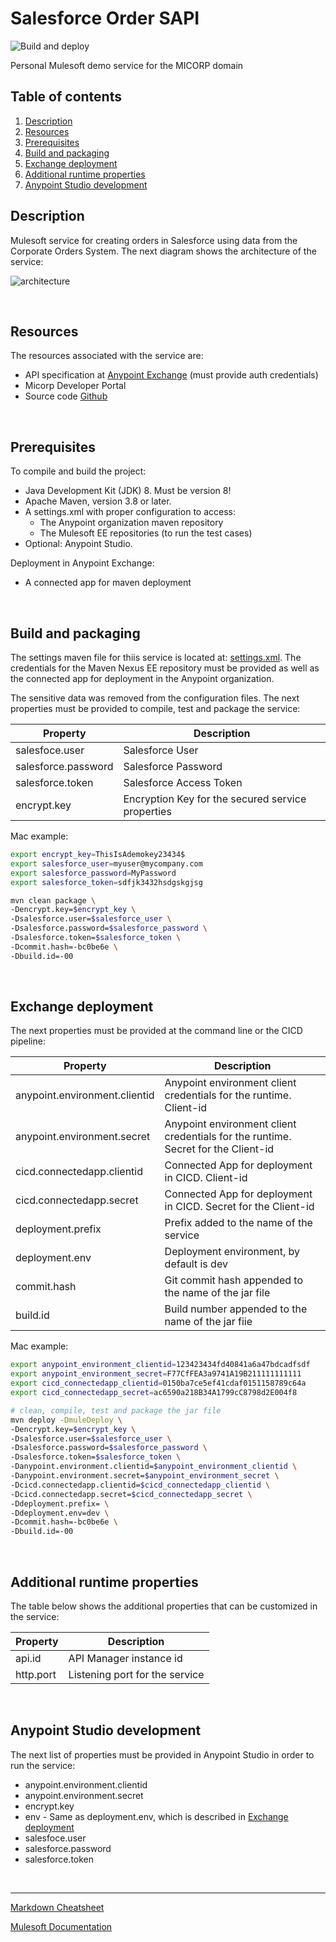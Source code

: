 # Salesforce Order SAPI
![Build and deploy](https://github.com/jpontdia/mule-micorp-order-sapi/actions/workflows/dev.yml/badge.svg)

Personal Mulesoft demo service for the MICORP domain

## Table of contents
1. [Description](#description)
2. [Resources](#resources) 
3. [Prerequisites](#prerequisites)
4. [Build and packaging](#build-and-packaging)
5. [Exchange deployment](#exchange-deployment)
6. [Additional runtime properties](#additional-runtime-properties)
7. [Anypoint Studio development](#anypoint-studio-development)

## Description
Mulesoft service for creating orders in Salesforce using data from the Corporate Orders System. The next diagram shows the architecture of the service:

![architecture](https://github.com/jpontdia/mule-micorp-order-sapi/raw/main/docs/architecture.png)

<br>

## Resources
The resources associated with the service are:

 - API specification at [Anypoint Exchange](https://anypoint.mulesoft.com/exchange/078efef1-d139-48ed-92f5-f8d4a0592374/micorp-order-sapi/) (must provide auth credentials)
 - Micorp Developer Portal
 - Source code [Github](https://github.com/jpontdia/mule-micorp-order-sapi)

<br>

## Prerequisites
To compile and build the project:

 - Java Development Kit (JDK) 8. Must be version 8!
 - Apache Maven, version 3.8 or later.
 - A settings.xml with proper configuration to access:
   - The Anypoint organization maven repository
   - The Mulesoft EE repositories (to run the test cases)
 - Optional: Anypoint Studio.

Deployment in Anypoint Exchange:

 - A connected app for maven deployment

<br>

## Build and packaging

The settings maven file for thiis service is located at: [settings.xml](https://github.com/jpontdia/mule-micorp-pom/blob/main/settings.xml). The credentials for the Maven Nexus EE repository must be provided as well as the connected app for deployment in the Anypoint organization.

The sensitive data was removed from the configuration files. The next properties must be provided to compile, test and package the service:

| Property    | Description |
| ----------- | ----------- |
| salesfoce.user      | Salesforce User       |
| salesforce.password | Salesforce Password |
| salesforce.token    | Salesforce Access Token |
| encrypt.key         | Encryption Key for the secured service properties |


Mac example:

```bash
export encrypt_key=ThisIsAdemokey23434$
export salesforce_user=myuser@mycompany.com
export salesforce_password=MyPassword
export salesforce_token=sdfjk3432hsdgskgjsg

mvn clean package \
-Dencrypt.key=$encrypt_key \
-Dsalesforce.user=$salesforce_user \
-Dsalesforce.password=$salesforce_password \
-Dsalesforce.token=$salesforce_token \
-Dcommit.hash=-bc0be6e \
-Dbuild.id=-00
```

<br>

## Exchange deployment

The next properties must be provided at the command line or the CICD pipeline:

| Property    | Description |
| ----------- | ----------- |
| anypoint.environment.clientid | Anypoint environment client credentials for the runtime. Client-id |
| anypoint.environment.secret   | Anypoint environment client credentials for the runtime. Secret for the Client-id |
| cicd.connectedapp.clientid | Connected App for deployment in CICD. Client-id |
| cicd.connectedapp.secret   | Connected App for deployment in CICD. Secret for the Client-id |
| deployment.prefix | Prefix added to the name of the service |
| deployment.env | Deployment environment, by default is dev |
| commit.hash    | Git commit hash appended to the name of the jar file |
| build.id       | Build number appended to the name of the jar fiie |

Mac example:

```bash
export anypoint_environment_clientid=123423434fd40841a6a47bdcadfsdf
export anypoint_environment_secret=F77CfFEA3a9741A19B211111111111
export cicd_connectedapp_clientid=0150ba7ce5ef41cdaf0151158789c64a
export cicd_connectedapp_secret=ac6590a218B34A1799cC8798d2E004f8

# clean, compile, test and package the jar file
mvn deploy -DmuleDeploy \
-Dencrypt.key=$encrypt_key \
-Dsalesforce.user=$salesforce_user \
-Dsalesforce.password=$salesforce_password \
-Dsalesforce.token=$salesforce_token \
-Danypoint.environment.clientid=$anypoint_environment_clientid \
-Danypoint.environment.secret=$anypoint_environment_secret \
-Dcicd.connectedapp.clientid=$cicd_connectedapp_clientid \
-Dcicd.connectedapp.secret=$cicd_connectedapp_secret \
-Ddeployment.prefix= \
-Ddeployment.env=dev \
-Dcommit.hash=-bc0be6e \
-Dbuild.id=-00
```

<br>

## Additional runtime properties

The table below shows the additional properties that can be customized in the service:

| Property  | Description |
| --------- | ----------- |
| api.id    | API Manager instance id |
| http.port | Listening port for the service |

<br>

## Anypoint Studio development

The next list of properties must be provided in Anypoint Studio in order to run the service:

 - anypoint.environment.clientid
 - anypoint.environment.secret 
 - encrypt.key
 - env - Same as deployment.env, which is described in [Exchange deployment](#exchange-deployment)
 - salesfoce.user
 - salesforce.password
 - salesforce.token  

<br>

---
[Markdown Cheatsheet](https://github.com/adam-p/markdown-here/wiki/Markdown-Cheatsheet)

[Mulesoft Documentation](https://docs.mulesoft.com/general/)